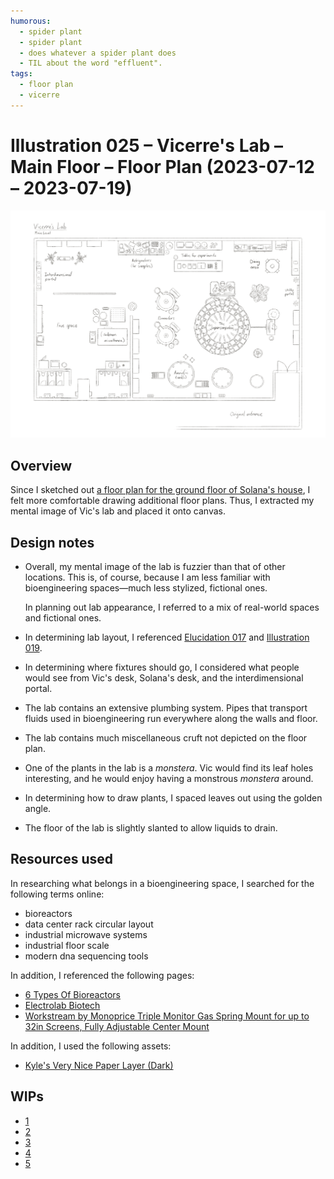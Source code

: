 ```yaml
---
humorous:
  - spider plant
  - spider plant
  - does whatever a spider plant does
  - TIL about the word "effluent".
tags:
  - floor plan
  - vicerre
---
```


# Illustration 025 – Vicerre's Lab – Main Floor – Floor Plan (2023-07-12 – 2023-07-19)

<img src="assets/2023-07-12_image-078.png">

## Overview

Since I sketched out [a floor plan for the ground floor of Solana's house](2023-07-09_illustration-023_floor-plan.md), I felt more comfortable drawing additional floor plans. Thus, I extracted my mental image of Vic's lab and placed it onto canvas.

## Design notes

- Overall, my mental image of the lab is fuzzier than that of other locations. This is, of course, because I am less familiar with bioengineering spaces—much less stylized, fictional ones.

  In planning out lab appearance, I referred to a mix of real-world spaces and fictional ones.

- In determining lab layout, I referenced [Elucidation 017](../2023-q1/2023-01-17_elucidation-017_lab.md) and [Illustration 019](../2023-q2/2023-04-27_illustration-019_microwave.md).
- In determining where fixtures should go, I considered what people would see from Vic's desk, Solana's desk, and the interdimensional portal.
- The lab contains an extensive plumbing system. Pipes that transport fluids used in bioengineering run everywhere along the walls and floor.
- The lab contains much miscellaneous cruft not depicted on the floor plan.
- One of the plants in the lab is a _monstera_. Vic would find its leaf holes interesting, and he would enjoy having a monstrous _monstera_ around.
- In determining how to draw plants, I spaced leaves out using the golden angle.
- The floor of the lab is slightly slanted to allow liquids to drain.

## Resources used

In researching what belongs in a bioengineering space, I searched for the following terms online:

- bioreactors
- data center rack circular layout
- industrial microwave systems
- industrial floor scale
- modern dna sequencing tools

In addition, I referenced the following pages:

- [6 Types Of Bioreactors](https://atlas-scientific.com/blog/types-of-bioreactors/)
- [Electrolab Biotech](https://www.electrolabtech.co.uk/)
- [Workstream by Monoprice Triple Monitor Gas Spring Mount for up to 32in Screens, Fully Adjustable Center Mount ](https://www.monoprice.com/product?p_id=29407)

In addition, I used the following assets:

- [Kyle's Very Nice Paper Layer (Dark)](https://kyletwebster.gumroad.com/l/ZHvXw)

## WIPs

- [1](https://cdn.discordapp.com/attachments/1031694106717589544/1128871025673777203/image.png)
- [2](https://cdn.discordapp.com/attachments/1031694106717589544/1129223513182576764/image.png)
- [3](https://cdn.discordapp.com/attachments/1031694106717589544/1130310952114471003/image.png)
- [4](https://cdn.discordapp.com/attachments/1031694106717589544/1131065988260057169/image.png)
- [5](https://cdn.discordapp.com/attachments/1020875112045613217/1131374235470794904/tmp1.png)
